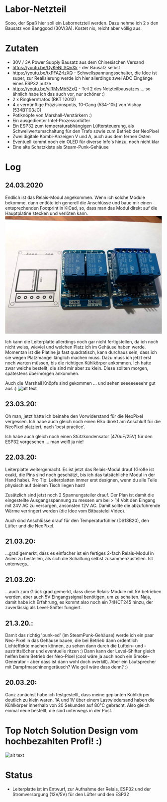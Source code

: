# Labor-Netzteil

Sooo, der Spaß hier soll ein Labornetzteil werden. Dazu nehme ich 2 x den Bausatz von Banggood (30V/3A). Kostet nix, reicht aber völlig aus.


# Zutaten
* 30V / 3A Power Supply Bausatz aus dem Chinesischen Versand
* https://youtu.be/GyKeNLSQvXk - der Bausatz selbst
* https://youtu.be/txPFAZrlzXQ - Schwellspannungsschalter, die Idee ist super, zur Realisierung werde ich hier allerdings zwei ADC Eingänge eines ESP32 nutze
* https://youtu.be/yiRMvMb5ZxQ - Teil 2 des Netzteilbausatzes ... so ähnlich habe ich das auch vor, nur schöner :)
* 2 x Ringkerntrafos (RKT 12012)
* 4 x vernünftige Präzisionspotis, 10-Gang (534-10k) von Vishay (534B1103JC)
* Potiknöpfe von Marshall-Verstärkern :)
* Ein ausgedienter Intel-Prozessorlüfter
* Ein ESP32 zum temperaturabhängigen Lüftersteuerung, als Schwellwertumschaltung für den Trafo sowie zum Betrieb der NeoPixel
* Zwei digitale Kombi-Anzeigen V und A, auch aus dem fernen Osten
* Eventuell kommt noch ein OLED für diverse Info's hinzu, noch nicht klar
* Eine alte Schatzkiste als Steam-Punk-Gehäuse

# Log
## 24.03.2020
Endlich ist das Relais-Modul angekommen. Wenn ich solche Module bekomme, dann entlöte ich generell die Anschlüsse und baue mir einen entsprechenden Footprint in KiCad, so, dass man das Modul direkt auf die Hauptplatine stecken und verlöten kann.
![alt text](<https://github.com/ThomasStolt/Labor-Netzteil/blob/master/images/Relais%20Modul.jpg>)

Ich kann die Leiterplatte allerdings noch gar nicht fertigstellen, da ich noch nicht weiss, wieviel und welchen Platz ich im Gehäuse haben werde. Momentan ist die Platine ja fast quadratisch, kann durchaus sein, dass ich sie wegen Platzmangel länglich machen muss. Dazu muss ich jetzt erst noch warten müssen, bis die richtigen Kühlkörper ankommen. Ich hatte zwar welche bestellt, die sind mir aber zu klein. Diese sollten morgen, spätestens übermorgen ankommen.

Auch die Marshall Knöpfe sind gekommen ... und sehen seeeeeeeehr gut aus :)
![alt text](<https://github.com/ThomasStolt/Labor-Netzteil/blob/master/images/Deckel%20mit%20Marschall%20Knöpfen.jpg>)
## 23.03.20:
Oh man, jetzt hätte ich beinahe den Vorwiderstand für die NeoPixel vergessen. Ich habe auch gleich noch einen Elko direkt am Anschluß für die NeoPixel platziert, nach 'best practice'.

Ich habe auch gleich noch einen Stützkondensator (470uF/25V) für den ESP32 vorgesehen ... man weiß ja nie!
## 22.03.20:
Leiterplatte weitergemacht. Es ist jetzt das Relais-Modul drauf (Größe ist exakt, die Pins sind noch geschätzt, bis ich das tatsächliche Modul in der Hand habe). Pro Tip: Leiterplatten immer erst designen, wenn du alle Teile physisch auf deinem Tisch liegen hast!

Zusätzlich sind jetzt noch 2 Spannungsteiler drauf. Der Plan ist damit die eingestellte Ausgangsspannung zu messen um bei > 14 Volt den Eingang mit 24V AC zu versorgen, ansonsten 12V AC. Damit sollte die abzuführende Wärme verringert werden (die Idee vom Bitbastelei Video).

Auch sind Anschlüsse drauf für den Temperaturfühler (DS18B20), den Lüfter und die NeoPixel.
## 21.03.20: 
...grad gemerkt, dass es einfacher ist ein fertiges 2-fach Relais-Modul in Asien zu bestellen, als sich die Schaltung selbst zusammenzustellen. Ist unterwegs...
## 21.03.20: 
...auch zum Glück grad gemerkt, dass diese Relais-Module mit 5V betrieben werden, aber auch 5V Eingangssignal benötigen, um zu schalten. Naja, damit habe ich Erfahrung, es kommt also noch ein 74HCT245 hinzu, der zuverlässig als Level-Shifter fungiert.
## 21.3.20.: 
Damit das richtig 'punk-ed' (im SteamPunk-Gehäuse) werde ich ein paar Neo-Pixel in das Gehäuse bauen, die bei Betrieb dann ordentlich Lichteffekte machen können, zu sehen dann durch die Luftein- und -austrittslöcher und eventuelle ritzen :) Dann kann der Level-Shifter gleich helfen beim Betrieb der Neo-Pixel (cool wäre ja auch noch ein Smoke-Generator - aber dass ist dann wohl doch overkill). Aber ein Lautsprecher mit Dampfmaschinengeräusch? Wie geil wäre dass denn? :)
## 20.03.20: 
Ganz zunächst habe ich festgestellt, dass meine geplanten Kühlkörper deutlich zu klein waren. 1A und 1V über einem Lastwiedersand haben die Kühlkörper innerhalb von 20 Sekunden auf 80°C gebracht. Also gleich einmal neue bestellt, die sind unterwegs in der Post.

# Top Notch Solution Design vom hochbezahlten Profi! :)

![alt text](<https://github.com/ThomasStolt/Labor-Netzteil/blob/master/images/Grand%20Design%20-%20Labor%20Netzteil.png>)

# Status
* Leiterplatte ist im Entwurf, zur Aufnahme der Relais, ESP32 und der Stromversorgung (12V/5V) für den Lüfter und den ESP32



